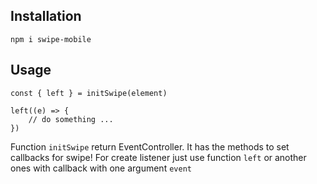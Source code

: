 ## Installation

    npm i swipe-mobile

## Usage

    const { left } = initSwipe(element)

    left((e) => {
        // do something ...
    })

Function `initSwipe` return EventController. It has the methods to set callbacks for swipe! For create listener just use function `left` or another ones with callback with one argument `event`